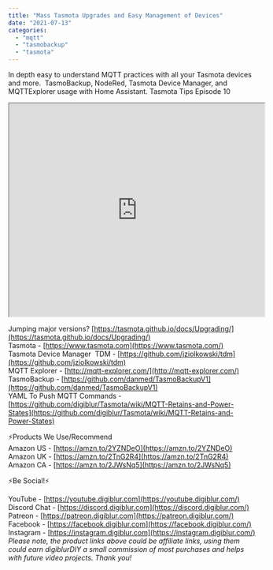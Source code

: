 ```yaml
---
title: "Mass Tasmota Upgrades and Easy Management of Devices"
date: "2021-07-13"
categories: 
  - "mqtt"
  - "tasmobackup"
  - "tasmota"
---
```


In depth easy to understand MQTT practices with all your Tasmota devices and more.  TasmoBackup, NodeRed, Tasmota Device Manager, and MQTTExplorer usage with Home Assistant. Tasmota Tips Episode 10

  

<iframe allowfullscreen height="432" src="https://www.youtube.com/embed/mX4XLAELv6I" width="519" youtube-src-=""></iframe>

  

  

  
Jumping major versions? [https://tasmota.github.io/docs/Upgrading/](https://tasmota.github.io/docs/Upgrading/)  
Tasmota - [https://www.tasmota.com](https://www.tasmota.com/)  
Tasmota Device Manager  TDM - [https://github.com/jziolkowski/tdm](https://github.com/jziolkowski/tdm)  
MQTT Explorer - [http://mqtt-explorer.com/](http://mqtt-explorer.com/)  
TasmoBackup - [https://github.com/danmed/TasmoBackupV1](https://github.com/danmed/TasmoBackupV1)  
YAML To Push MQTT Commands - [https://github.com/digiblur/Tasmota/wiki/MQTT-Retains-and-Power-States](https://github.com/digiblur/Tasmota/wiki/MQTT-Retains-and-Power-States)  
  

⚡Products We Use/Recommend  
Amazon US - [https://amzn.to/2YZNDeO](https://amzn.to/2YZNDeO)  
Amazon UK - [https://amzn.to/2TnG2R4](https://amzn.to/2TnG2R4)  
Amazon CA - [https://amzn.to/2JWsNq5](https://amzn.to/2JWsNq5)  
  

⚡Be Social!⚡

YouTube - [https://youtube.digiblur.com](https://youtube.digiblur.com/)  
Discord Chat - [https://discord.digiblur.com](https://discord.digiblur.com/)  
Patreon - [https://patreon.digiblur.com](https://patreon.digiblur.com/)  
Facebook - [https://facebook.digiblur.com](https://facebook.digiblur.com/)  
Instagram - [https://instagram.digiblur.com](https://instagram.digiblur.com/)  
_Please note, the product links above could be affiliate links, using them could earn digiblurDIY a small commission of most purchases and helps with future video projects. Thank you!_
